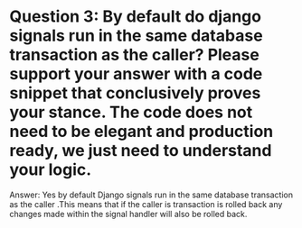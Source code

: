 # Question 3:  By default do django signals run in the same database transaction as the caller? Please support your answer with a code snippet that conclusively proves your stance. The code does not need to be elegant and production ready, we just need to understand your logic.


Answer: Yes by default Django signals run in the same database transaction as the caller .This means that if the caller is transaction is rolled back any changes made within the signal handler will also be rolled back.